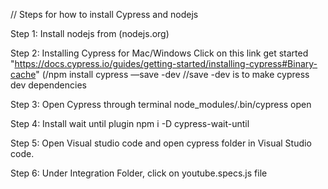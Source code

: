 // Steps for how to install Cypress and nodejs

Step 1: Install nodejs from (nodejs.org)

Step 2: Installing Cypress for Mac/Windows
        Click on this link get started "https://docs.cypress.io/guides/getting-started/installing-cypress#Binary-cache"
         (/npm install cypress —save -dev //save -dev is to make cypress dev dependencies
         
Step 3: Open Cypress through terminal
        node_modules/.bin/cypress open
        
Step 4: Install wait until plugin
        npm i -D cypress-wait-until
        
Step 5: Open Visual studio code and open cypress folder in Visual Studio code.

Step 6: Under Integration Folder, click on youtube.specs.js file
